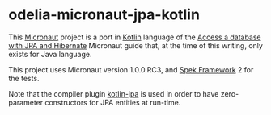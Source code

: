 # odelia-micronaut-jpa-kotlin

This [Micronaut](http://micronaut.io/) project is a port in [Kotlin](https://kotlinlang.org/) language of the [Access a database with JPA and Hibernate](http://guides.micronaut.io/micronaut-data-access-jpa-hibernate/guide/index.html) Micronaut guide that, at the time of this writing, only exists for Java language.

This project uses Micronaut version 1.0.0.RC3, and [Spek Framework](https://spekframework.org/) 2 for the tests.

Note that the compiler plugin [kotlin-jpa](https://kotlinlang.org/docs/reference/compiler-plugins.html#jpa-support) is used in order to have zero-parameter constructors for JPA entities at run-time.
